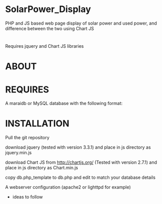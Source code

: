 # SolarPower_Display
PHP and JS based web page display of solar power and used power, and difference between the two using Chart JS
#
Requires jquery and Chart JS libraries 


ABOUT
========



REQUIRES
=========

A maraidb or MySQL database with the following format:

<TBD>


INSTALLATION
=============

Pull the git repository

download jquery (tested with version 3.3.1) and place in js directory as jquery.min.js

download Chart JS from http://chartjs.org/ (Tested with version 2.7.1) and place in js directory as Chart.min.js

copy db.php_template to db.php and edit to match your database details

A webserver configuration (apache2 or lighttpd for example)
 - ideas to follow
